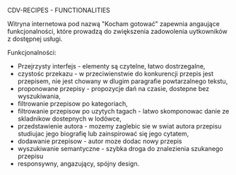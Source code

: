 CDV-RECIPES - FUNCTIONALITIES


Witryna internetowa pod nazwą "Kocham gotować"
zapewnia angaujące funkcjonalności, które prowadzą do zwiększenia zadowolenia uytkowników z dostępnej usługi.

Funkcjonalności:

- Przejrzysty interfejs - elementy są czytelne, łatwo dostrzegalne,
- czystośc przekazu - w przeciwienstwie do konkurencji przepis jest przepisem, nie jest chowany w dlugim paragrafie powtarzalnego tekstu,
- proponowane przepisy - propozycje dań na czasie, dostepne bez wyszukiwania,
- filtrowanie przepisow po kategoriach,
- filtrowanie przepisow po uzytych tagach - latwo skomponowac danie ze skladnikow dostepnych w lodówce,
- przedstawienie autora - mozemy zaglebic sie w swiat autora przepisu studiujac jego biografię lub zainspirować się jego cytatem,
- dodawanie przepisow - autor moze dodac nowy przepis
- wyszukiwanie semantyczne - szybka droga do znalezienia szukanego przepisu
- responsywny, angazujący, spójny design.